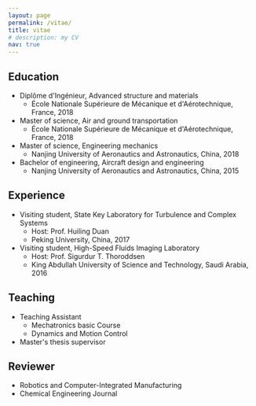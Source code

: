 ```yaml
---
layout: page
permalink: /vitae/
title: vitae
# description: my CV
nav: true
---
```



## Education
- Diplôme d'Ingénieur, Advanced structure and materials
    - École Nationale Supérieure de Mécanique et d'Aérotechnique, France, 2018
- Master of science, Air and ground transportation
    - École Nationale Supérieure de Mécanique et d'Aérotechnique, France, 2018
- Master of science, Engineering mechanics
    - Nanjing University of Aeronautics and Astronautics, China, 2018
- Bachelor of engineering, Aircraft design and engineering
    - Nanjing University of Aeronautics and Astronautics, China, 2015
          
## Experience
- Visiting student, State Key Laboratory for Turbulence and Complex Systems
    - Host: Prof. Huiling Duan
    - Peking University, China, 2017
- Visiting student, High-Speed Fluids Imaging Laboratory
    - Host: Prof. Sigurdur T. Thoroddsen
    - King Abdullah University of Science and Technology, Saudi Arabia, 2016
          
## Teaching
- Teaching Assistant
    - Mechatronics basic Course
    - Dynamics and Motion Control
- Master's thesis supervisor
      
## Reviewer
- Robotics and Computer-Integrated Manufacturing
- Chemical Engineering Journal
